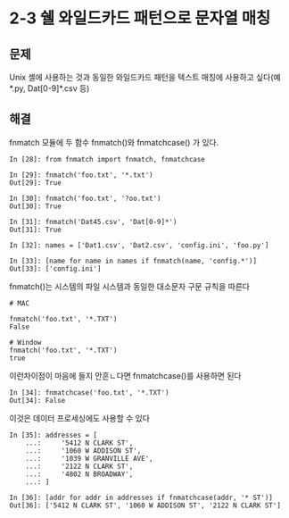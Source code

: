 # 2-3 쉘 와일드카드 패턴으로 문자열 매칭

## 문제

Unix 셸에 사용하는 것과 동일한 와일드카드 패턴을 텍스트 매칭에 사용하고 싶다(예 \*.py, Dat[0-9]*.csv 등)

## 해결

fnmatch 모듈에 두 함수 fnmatch()와 fnmatchcase() 가 있다.

```
In [28]: from fnmatch import fnmatch, fnmatchcase

In [29]: fnmatch('foo.txt', '*.txt')
Out[29]: True

In [30]: fnmatch('foo.txt', '?oo.txt')
Out[30]: True

In [31]: fnmatch('Dat45.csv', 'Dat[0-9]*')
Out[31]: True

In [32]: names = ['Dat1.csv', 'Dat2.csv', 'config.ini', 'foo.py']

In [33]: [name for name in names if fnmatch(name, 'config.*')]
Out[33]: ['config.ini']
``` 

fnmatch()는 시스템의 파일 시스템과 동일한 대소문자 구문 규칙을 따른다

```
# MAC

fnmatch('foo.txt', '*.TXT')
False

# Window
fnmatch('foo.txt', '*.TXT')
true
```

이런차이점이 마음에 들지 안흔ㄴ다면 fnmatchcase()를 사용하면 된다

```
In [34]: fnmatchcase('foo.txt', '*.TXT')
Out[34]: False
```

이것은 데이터 프로세싱에도 사용할 수 있다

```
In [35]: addresses = [
    ...:     '5412 N CLARK ST',
    ...:     '1060 W ADDISON ST',
    ...:     '1039 W GRANVILLE AVE',
    ...:     '2122 N CLARK ST',
    ...:     '4802 N BROADWAY',
    ...: ]

In [36]: [addr for addr in addresses if fnmatchcase(addr, '* ST')]
Out[36]: ['5412 N CLARK ST', '1060 W ADDISON ST', '2122 N CLARK ST']
```